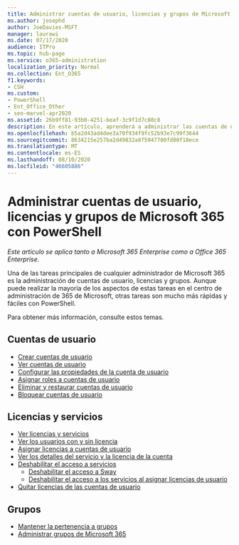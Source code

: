```yaml
---
title: Administrar cuentas de usuario, licencias y grupos de Microsoft 365 con PowerShell
ms.author: josephd
author: JoeDavies-MSFT
manager: laurawi
ms.date: 07/17/2020
audience: ITPro
ms.topic: hub-page
ms.service: o365-administration
localization_priority: Normal
ms.collection: Ent_O365
f1.keywords:
- CSH
ms.custom:
- PowerShell
- Ent_Office_Other
- seo-marvel-apr2020
ms.assetid: 26b9ff81-93b0-4251-beaf-3c9f1d7c80c8
description: En este artículo, aprenderá a administrar las cuentas de usuario, las licencias y los grupos de Microsoft 365 con PowerShell.
ms.openlocfilehash: b5a2d43ad4dee3a70f934f9fc52b93e7c99f3644
ms.sourcegitcommit: 8634215e257ba2d49832a8f5947700fd00f18ece
ms.translationtype: MT
ms.contentlocale: es-ES
ms.lasthandoff: 08/10/2020
ms.locfileid: "46605886"
---
```

# <a name="manage-microsoft-365-user-accounts-licenses-and-groups-with-powershell"></a>Administrar cuentas de usuario, licencias y grupos de Microsoft 365 con PowerShell

*Este artículo se aplica tanto a Microsoft 365 Enterprise como a Office 365 Enterprise.*

Una de las tareas principales de cualquier administrador de Microsoft 365 es la administración de cuentas de usuario, licencias y grupos. Aunque puede realizar la mayoría de los aspectos de estas tareas en el centro de administración de 365 de Microsoft, otras tareas son mucho más rápidas y fáciles con PowerShell. 

Para obtener más información, consulte estos temas.

## <a name="user-accounts"></a>Cuentas de usuario

- [Crear cuentas de usuario](create-user-accounts-with-office-365-powershell.md)
- [Ver cuentas de usuario](view-user-accounts-with-office-365-powershell.md)
- [Configurar las propiedades de la cuenta de usuario](configure-user-account-properties-with-office-365-powershell.md)
- [Asignar roles a cuentas de usuario](assign-roles-to-user-accounts-with-office-365-powershell.md)
- [Eliminar y restaurar cuentas de usuario](delete-and-restore-user-accounts-with-office-365-powershell.md)
- [Bloquear cuentas de usuario](block-user-accounts-with-office-365-powershell.md)

## <a name="licenses-and-services"></a>Licencias y servicios
- [Ver licencias y servicios](view-licenses-and-services-with-office-365-powershell.md)
- [Ver los usuarios con y sin licencia](view-licensed-and-unlicensed-users-with-office-365-powershell.md)
- [Asignar licencias a cuentas de usuario](assign-licenses-to-user-accounts-with-office-365-powershell.md)
- [Ver los detalles del servicio y la licencia de la cuenta](view-account-license-and-service-details-with-office-365-powershell.md)
- [Deshabilitar el acceso a servicios](disable-access-to-services-with-office-365-powershell.md)
  - [Deshabilitar el acceso a Sway](disable-access-to-sway-with-office-365-powershell.md)
  - [Deshabilitar el acceso a los servicios al asignar licencias de usuario](disable-access-to-services-while-assigning-user-licenses.md)
- [Quitar licencias de las cuentas de usuario](remove-licenses-from-user-accounts-with-office-365-powershell.md)

## <a name="groups"></a>Grupos
- [Mantener la pertenencia a grupos](maintain-group-membership-with-office-365-powershell.md)
- [Administrar grupos de Microsoft 365](manage-office-365-groups-with-powershell.md)

